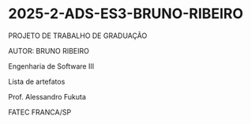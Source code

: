 # 2025-2-ADS-ES3-BRUNO-RIBEIRO

PROJETO DE TRABALHO DE GRADUAÇÃO

AUTOR: BRUNO RIBEIRO

Engenharia de Software III

Lista de artefatos

Prof. Alessandro Fukuta

FATEC  FRANCA/SP
